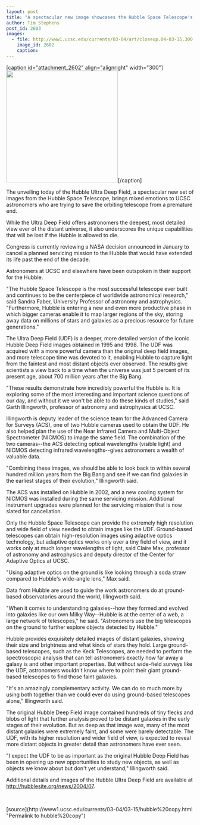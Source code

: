 ```yaml
---
layout: post
title: "A spectacular new image showcases the Hubble Space Telescope's unique capabilities"
author: Tim Stephens
post_id: 2603
images:
  - file: http://www1.ucsc.edu/currents/03-04/art/closeup.04-03-15.300.jpg
    image_id: 2602
    caption: 
---
```


[caption id="attachment_2602" align="alignright" width="300"]<a href="http://localhost/mysite/wp-content/uploads/2004/03/closeup.04-03-15.300.jpg"><img class="size-full wp-image-2602" src="http://localhost/mysite/wp-content/uploads/2004/03/closeup.04-03-15.300.jpg" alt="" width="300" height="300" /></a>[/caption]
<p>
  The unveiling today of the Hubble Ultra Deep Field, a spectacular new set of images from the Hubble Space Telescope, brings mixed emotions to UCSC astronomers who are trying to save the orbiting telescope from a premature end.
</p>
<p>
  While the Ultra Deep Field offers astronomers the deepest, most detailed view ever of the distant universe, it also underscores the unique capabilities that will be lost if the Hubble is allowed to die.<br>
</p>
<p>
  Congress is currently reviewing a NASA decision announced in January to cancel a planned servicing mission to the Hubble that would have extended its life past the end of the decade.
</p>
<p>
  Astronomers at UCSC and elsewhere have been outspoken in their support for the Hubble.<br>
</p>
<p>
  "The Hubble Space Telescope is the most successful telescope ever built and continues to be the centerpiece of worldwide astronomical research," said Sandra Faber, University Professor of astronomy and astrophysics. "Furthermore, Hubble is entering a new and even more productive phase in which bigger cameras enable it to map larger regions of the sky, storing away data on millions of stars and galaxies as a precious resource for future generations."<br>
</p>
<p>
  The Ultra Deep Field (UDF) is a deeper, more detailed version of the iconic Hubble Deep Field images obtained in 1995 and 1998. The UDF was acquired with a more powerful camera than the original deep field images, and more telescope time was devoted to it, enabling Hubble to capture light from the faintest and most distant objects ever observed. The results give scientists a view back to a time when the universe was just 5 percent of its present age, about 700 million years after the Big Bang.<br>
</p>
<p>
  "These results demonstrate how incredibly powerful the Hubble is. It is exploring some of the most interesting and important science questions of our day, and without it we won't be able to do these kinds of studies," said Garth Illingworth, professor of astronomy and astrophysics at UCSC.<br>
</p>
<p>
  Illingworth is deputy leader of the science team for the Advanced Camera for Surveys (ACS), one of two Hubble cameras used to obtain the UDF. He also helped plan the use of the Near Infrared Camera and Multi-Object Spectrometer (NICMOS) to image the same field. The combination of the two cameras--the ACS detecting optical wavelengths (visible light) and NICMOS detecting infrared wavelengths--gives astronomers a wealth of valuable data.<br>
</p>
<p>
  "Combining these images, we should be able to look back to within several hundred million years from the Big Bang and see if we can find galaxies in the earliest stages of their evolution," Illingworth said.<br>
</p>
<p>
  The ACS was installed on Hubble in 2002, and a new cooling system for NICMOS was installed during the same servicing mission. Additional instrument upgrades were planned for the servicing mission that is now slated for cancellation.<br>
</p>
<p>
  Only the Hubble Space Telescope can provide the extremely high resolution and wide field of view needed to obtain images like the UDF. Ground-based telescopes can obtain high-resolution images using adaptive optics technology, but adaptive optics works only over a tiny field of view, and it works only at much longer wavelengths of light, said Claire Max, professor of astronomy and astrophysics and deputy director of the Center for Adaptive Optics at UCSC.<br>
</p>
<p>
  "Using adaptive optics on the ground is like looking through a soda straw compared to Hubble's wide-angle lens," Max said.<br>
</p>
<p>
  Data from Hubble are used to guide the work astronomers do at ground-based observatories around the world, Illingworth said.<br>
</p>
<p>
  "When it comes to understanding galaxies--how they formed and evolved into galaxies like our own Milky Way--Hubble is at the center of a web, a large network of telescopes," he said. "Astronomers use the big telescopes on the ground to further explore objects detected by Hubble."<br>
</p>
<p>
  Hubble provides exquisitely detailed images of distant galaxies, showing their size and brightness and what kinds of stars they hold. Large ground-based telescopes, such as the Keck Telescopes, are needed to perform the spectroscopic analysis that can tell astronomers exactly how far away a galaxy is and other important properties. But without wide-field surveys like the UDF, astronomers wouldn't know where to point their giant ground-based telescopes to find those faint galaxies.<br>
</p>
<p>
  "It's an amazingly complementary activity. We can do so much more by using both together than we could ever do using ground-based telescopes alone," Illingworth said.<br>
</p>
<p>
  The original Hubble Deep Field image contained hundreds of tiny flecks and blobs of light that further analysis proved to be distant galaxies in the early stages of their evolution. But as deep as that image was, many of the most distant galaxies were extremely faint, and some were barely detectable. The UDF, with its higher resolution and wider field of view, is expected to reveal more distant objects in greater detail than astronomers have ever seen.<br>
</p>
<p>
  "I expect the UDF to be as important as the original Hubble Deep Field has been in opening up new opportunities to study new objects, as well as objects we know about but don't yet understand," Illingworth said.<br>
</p>
<p>
  Additional details and images of the Hubble Ultra Deep Field are available at <a href="http://hubblesite.org/news/2004/07">http://hubblesite.org/news/2004/07</a>.
</p>
<p>
  <br>
</p>
[source](http://www1.ucsc.edu/currents/03-04/03-15/hubble%20copy.html "Permalink to hubble%20copy")
